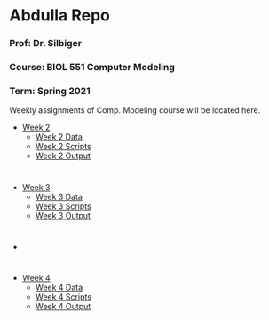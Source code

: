 # Abdulla Repo
### Prof: Dr. Silbiger
### Course: BIOL 551 Computer Modeling
### Term: Spring 2021
Weekly assignments of Comp. Modeling course will be located here. 
 * [Week 2](https://github.com/Biol551-CSUN/Abdulla/tree/main/Week_2)
   * [Week 2 Data](https://github.com/Biol551-CSUN/Abdulla/tree/main/Week_2/Data)
   * [Week 2 Scripts](https://github.com/Biol551-CSUN/Abdulla/tree/main/Week_2/Scripts)
   * [Week 2 Output](https://github.com/Biol551-CSUN/Abdulla/tree/main/Week_2/Output)
#
 * [Week 3](https://github.com/Biol551-CSUN/Abdulla/tree/main/Week_3)
   * [Week 3 Data](https://github.com/Biol551-CSUN/Abdulla/tree/main/Week_3/Data)
   * [Week 3 Scripts](https://github.com/Biol551-CSUN/Abdulla/tree/main/Week_3/Scripts)
   * [Week 3 Output](https://github.com/Biol551-CSUN/Abdulla/tree/main/Week_3/Output)
* #
 * [Week 4](https://github.com/Biol551-CSUN/Abdulla/tree/main/Week_4)
   * [Week 4 Data](https://github.com/Biol551-CSUN/Abdulla/tree/main/Week_4/Data)
   * [Week 4 Scripts](https://github.com/Biol551-CSUN/Abdulla/tree/main/Week_4/Scripts)
   * [Week 4 Output](https://github.com/Biol551-CSUN/Abdulla/tree/main/Week_4/Output)
